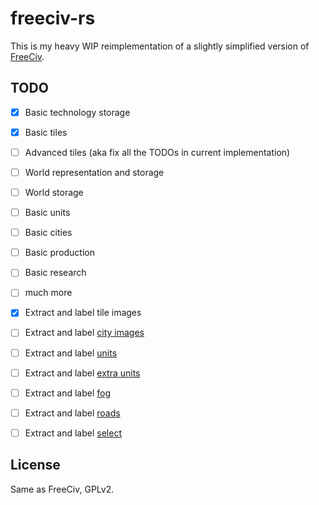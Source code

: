 # freeciv-rs

This is my heavy WIP reimplementation of a slightly simplified version of [FreeCiv](https://www.freeciv.org/).

## TODO

- [x] Basic technology storage
- [x] Basic tiles
- [ ] Advanced tiles (aka fix all the TODOs in current implementation)
- [ ] World representation and storage
- [ ] World storage
- [ ] Basic units
- [ ] Basic cities
- [ ] Basic production
- [ ] Basic research
- [ ] much more

- [x] Extract and label tile images
- [ ] Extract and label [city images](https://github.com/freeciv/freeciv/blob/main/data/trident/cities.png)
- [ ] Extract and label [units](https://github.com/freeciv/freeciv/blob/main/data/trident/units.png)
- [ ] Extract and label [extra units](https://github.com/freeciv/freeciv/blob/main/data/trident/extra_units.png)
- [ ] Extract and label [fog](https://github.com/freeciv/freeciv/blob/main/data/trident/fog.png)
- [ ] Extract and label [roads](https://github.com/freeciv/freeciv/blob/main/data/trident/roads.png)
- [ ] Extract and label [select](https://raw.githubusercontent.com/freeciv/freeciv/main/data/trident/select.png)

## License

Same as FreeCiv, GPLv2.
